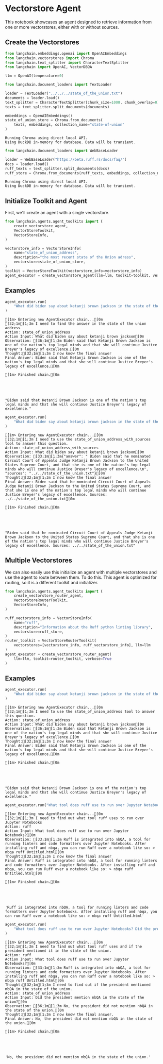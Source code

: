 # Vectorstore Agent

This notebook showcases an agent designed to retrieve information from one or more vectorstores, either with or without sources.

## Create the Vectorstores


```python
from langchain.embeddings.openai import OpenAIEmbeddings
from langchain.vectorstores import Chroma
from langchain.text_splitter import CharacterTextSplitter
from langchain import OpenAI, VectorDBQA

llm = OpenAI(temperature=0)
```


```python
from langchain.document_loaders import TextLoader

loader = TextLoader("../../../state_of_the_union.txt")
documents = loader.load()
text_splitter = CharacterTextSplitter(chunk_size=1000, chunk_overlap=0)
texts = text_splitter.split_documents(documents)

embeddings = OpenAIEmbeddings()
state_of_union_store = Chroma.from_documents(
    texts, embeddings, collection_name="state-of-union"
)
```

    Running Chroma using direct local API.
    Using DuckDB in-memory for database. Data will be transient.
    


```python
from langchain.document_loaders import WebBaseLoader

loader = WebBaseLoader("https://beta.ruff.rs/docs/faq/")
docs = loader.load()
ruff_texts = text_splitter.split_documents(docs)
ruff_store = Chroma.from_documents(ruff_texts, embeddings, collection_name="ruff")
```

    Running Chroma using direct local API.
    Using DuckDB in-memory for database. Data will be transient.
    

## Initialize Toolkit and Agent

First, we'll create an agent with a single vectorstore.


```python
from langchain.agents.agent_toolkits import (
    create_vectorstore_agent,
    VectorStoreToolkit,
    VectorStoreInfo,
)

vectorstore_info = VectorStoreInfo(
    name="state_of_union_address",
    description="the most recent state of the Union adress",
    vectorstore=state_of_union_store,
)
toolkit = VectorStoreToolkit(vectorstore_info=vectorstore_info)
agent_executor = create_vectorstore_agent(llm=llm, toolkit=toolkit, verbose=True)
```

## Examples


```python
agent_executor.run(
    "What did biden say about ketanji brown jackson in the state of the union address?"
)
```

    
    
    [1m> Entering new AgentExecutor chain...[0m
    [32;1m[1;3m I need to find the answer in the state of the union address
    Action: state_of_union_address
    Action Input: What did biden say about ketanji brown jackson[0m
    Observation: [36;1m[1;3m Biden said that Ketanji Brown Jackson is one of the nation's top legal minds and that she will continue Justice Breyer's legacy of excellence.[0m
    Thought:[32;1m[1;3m I now know the final answer
    Final Answer: Biden said that Ketanji Brown Jackson is one of the nation's top legal minds and that she will continue Justice Breyer's legacy of excellence.[0m
    
    [1m> Finished chain.[0m
    




    "Biden said that Ketanji Brown Jackson is one of the nation's top legal minds and that she will continue Justice Breyer's legacy of excellence."




```python
agent_executor.run(
    "What did biden say about ketanji brown jackson in the state of the union address? List the source."
)
```

    
    
    [1m> Entering new AgentExecutor chain...[0m
    [32;1m[1;3m I need to use the state_of_union_address_with_sources tool to answer this question.
    Action: state_of_union_address_with_sources
    Action Input: What did biden say about ketanji brown jackson[0m
    Observation: [33;1m[1;3m{"answer": " Biden said that he nominated Circuit Court of Appeals Judge Ketanji Brown Jackson to the United States Supreme Court, and that she is one of the nation's top legal minds who will continue Justice Breyer's legacy of excellence.\n", "sources": "../../state_of_the_union.txt"}[0m
    Thought:[32;1m[1;3m I now know the final answer
    Final Answer: Biden said that he nominated Circuit Court of Appeals Judge Ketanji Brown Jackson to the United States Supreme Court, and that she is one of the nation's top legal minds who will continue Justice Breyer's legacy of excellence. Sources: ../../state_of_the_union.txt[0m
    
    [1m> Finished chain.[0m
    




    "Biden said that he nominated Circuit Court of Appeals Judge Ketanji Brown Jackson to the United States Supreme Court, and that she is one of the nation's top legal minds who will continue Justice Breyer's legacy of excellence. Sources: ../../state_of_the_union.txt"



## Multiple Vectorstores
We can also easily use this initialize an agent with multiple vectorstores and use the agent to route between them. To do this. This agent is optimized for routing, so it is a different toolkit and initializer.


```python
from langchain.agents.agent_toolkits import (
    create_vectorstore_router_agent,
    VectorStoreRouterToolkit,
    VectorStoreInfo,
)
```


```python
ruff_vectorstore_info = VectorStoreInfo(
    name="ruff",
    description="Information about the Ruff python linting library",
    vectorstore=ruff_store,
)
router_toolkit = VectorStoreRouterToolkit(
    vectorstores=[vectorstore_info, ruff_vectorstore_info], llm=llm
)
agent_executor = create_vectorstore_router_agent(
    llm=llm, toolkit=router_toolkit, verbose=True
)
```

## Examples


```python
agent_executor.run(
    "What did biden say about ketanji brown jackson in the state of the union address?"
)
```

    
    
    [1m> Entering new AgentExecutor chain...[0m
    [32;1m[1;3m I need to use the state_of_union_address tool to answer this question.
    Action: state_of_union_address
    Action Input: What did biden say about ketanji brown jackson[0m
    Observation: [36;1m[1;3m Biden said that Ketanji Brown Jackson is one of the nation's top legal minds and that she will continue Justice Breyer's legacy of excellence.[0m
    Thought:[32;1m[1;3m I now know the final answer
    Final Answer: Biden said that Ketanji Brown Jackson is one of the nation's top legal minds and that she will continue Justice Breyer's legacy of excellence.[0m
    
    [1m> Finished chain.[0m
    




    "Biden said that Ketanji Brown Jackson is one of the nation's top legal minds and that she will continue Justice Breyer's legacy of excellence."




```python
agent_executor.run("What tool does ruff use to run over Jupyter Notebooks?")
```

    
    
    [1m> Entering new AgentExecutor chain...[0m
    [32;1m[1;3m I need to find out what tool ruff uses to run over Jupyter Notebooks
    Action: ruff
    Action Input: What tool does ruff use to run over Jupyter Notebooks?[0m
    Observation: [33;1m[1;3m Ruff is integrated into nbQA, a tool for running linters and code formatters over Jupyter Notebooks. After installing ruff and nbqa, you can run Ruff over a notebook like so: > nbqa ruff Untitled.html[0m
    Thought:[32;1m[1;3m I now know the final answer
    Final Answer: Ruff is integrated into nbQA, a tool for running linters and code formatters over Jupyter Notebooks. After installing ruff and nbqa, you can run Ruff over a notebook like so: > nbqa ruff Untitled.html[0m
    
    [1m> Finished chain.[0m
    




    'Ruff is integrated into nbQA, a tool for running linters and code formatters over Jupyter Notebooks. After installing ruff and nbqa, you can run Ruff over a notebook like so: > nbqa ruff Untitled.html'




```python
agent_executor.run(
    "What tool does ruff use to run over Jupyter Notebooks? Did the president mention that tool in the state of the union?"
)
```

    
    
    [1m> Entering new AgentExecutor chain...[0m
    [32;1m[1;3m I need to find out what tool ruff uses and if the president mentioned it in the state of the union.
    Action: ruff
    Action Input: What tool does ruff use to run over Jupyter Notebooks?[0m
    Observation: [33;1m[1;3m Ruff is integrated into nbQA, a tool for running linters and code formatters over Jupyter Notebooks. After installing ruff and nbqa, you can run Ruff over a notebook like so: > nbqa ruff Untitled.html[0m
    Thought:[32;1m[1;3m I need to find out if the president mentioned nbQA in the state of the union.
    Action: state_of_union_address
    Action Input: Did the president mention nbQA in the state of the union?[0m
    Observation: [36;1m[1;3m No, the president did not mention nbQA in the state of the union.[0m
    Thought:[32;1m[1;3m I now know the final answer.
    Final Answer: No, the president did not mention nbQA in the state of the union.[0m
    
    [1m> Finished chain.[0m
    




    'No, the president did not mention nbQA in the state of the union.'




```python

```

